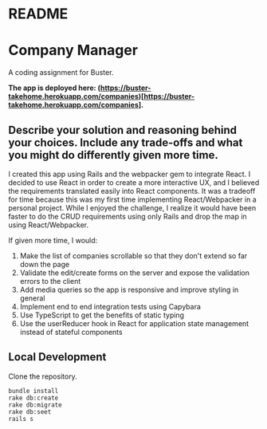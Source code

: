 # README

# Company Manager

A coding assignment for Buster.

**The app is deployed here: (https://buster-takehome.herokuapp.com/companies)[https://buster-takehome.herokuapp.com/companies].**

## Describe your solution and reasoning behind your choices. Include any trade-offs and what you might do differently given more time.

I created this app using Rails and the webpacker gem to integrate React. I decided to use React in order to create a more interactive UX, and I believed the requirements translated easily into React components. It was a tradeoff for time because this was my first time implementing React/Webpacker in a personal project. While I enjoyed the challenge, I realize it would have been faster to do the CRUD requirements using only Rails and drop the map in using React/Webpacker.

If given more time, I would:

1. Make the list of companies scrollable so that they don't extend so far down the page
2. Validate the edit/create forms on the server and expose the validation errors to the client
3. Add media queries so the app is responsive and improve styling in general
4. Implement end to end integration tests using Capybara
5. Use TypeScript to get the benefits of static typing
6. Use the userReducer hook in React for application state management instead of stateful components

## Local Development

Clone the repository.

```
bundle install
rake db:create
rake db:migrate
rake db:seet
rails s
```
